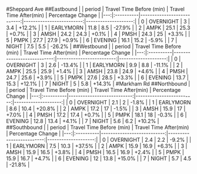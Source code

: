 #Sheppard Ave 
##Eastbound
|    | period    |   Travel Time Before (min) |   Travel Time After(min) | Percentage Change   |
|---:|:----------|---------------------------:|-------------------------:|--------------------:|
|  0 | OVERNIGHT |                        3   |                      3.4 | +12.2%              |
|  1 | EARLYMORN |                       11.8 |                      8.5 | -27.9%              |
|  2 | AMPK      |                       25.1 |                     25.3 | +0.7%               |
|  3 | AMSH      |                       24.2 |                     24.3 | +0.1%               |
|  4 | PMSH      |                       24.3 |                     25   | +3.3%               |
|  5 | PMPK      |                       27.7 |                     27.9 | +0.9%               |
|  6 | EVENING   |                       16.1 |                     15.2 | -5.9%               |
|  7 | NIGHT     |                        7.5 |                      5.5 | -26.2%              |
##Westbound
|    | period    |   Travel Time Before (min) |   Travel Time After(min) | Percentage Change   |
|---:|:----------|---------------------------:|-------------------------:|--------------------:|
|  0 | OVERNIGHT |                        3   |                      2.6 | -13.4%              |
|  1 | EARLYMORN |                        9.9 |                      8.8 | -11.1%              |
|  2 | AMPK      |                       25.5 |                     25.9 | +1.4%               |
|  3 | AMSH      |                       23.8 |                     24.9 | +4.6%               |
|  4 | PMSH      |                       24.7 |                     25.6 | +3.9%               |
|  5 | PMPK      |                       27.6 |                     28.5 | +3.3%               |
|  6 | EVENING   |                       13.7 |                     15.3 | +12.1%              |
|  7 | NIGHT     |                        5   |                      5.8 | +14.3%              |
#Markham Rd 
##Northbound
|    | period    |   Travel Time Before (min) |   Travel Time After(min) | Percentage Change   |
|---:|:----------|---------------------------:|-------------------------:|--------------------:|
|  0 | OVERNIGHT |                        2.1 |                      2   | -1.8%               |
|  1 | EARLYMORN |                        8.6 |                     10.4 | +20.8%              |
|  2 | AMPK      |                       17.2 |                     17   | -1.5%               |
|  3 | AMSH      |                       15.9 |                     17   | +7.0%               |
|  4 | PMSH      |                       17.2 |                     17.4 | +0.7%               |
|  5 | PMPK      |                       18.1 |                     18   | -0.3%               |
|  6 | EVENING   |                       12.8 |                     13.4 | +4.1%               |
|  7 | NIGHT     |                        5.6 |                      6.2 | +10.2%              |
##Southbound
|    | period    |   Travel Time Before (min) |   Travel Time After(min) | Percentage Change   |
|---:|:----------|---------------------------:|-------------------------:|--------------------:|
|  0 | OVERNIGHT |                        2.4 |                      2.2 | -9.2%               |
|  1 | EARLYMORN |                        7.5 |                     10.3 | +37.5%              |
|  2 | AMPK      |                       15.9 |                     16.9 | +6.3%               |
|  3 | AMSH      |                       15.9 |                     16.5 | +3.8%               |
|  4 | PMSH      |                       16.5 |                     16.9 | +2.4%               |
|  5 | PMPK      |                       15.9 |                     16.7 | +4.7%               |
|  6 | EVENING   |                       12   |                     13.8 | +15.0%              |
|  7 | NIGHT     |                        5.7 |                      4.5 | -21.8%              |
